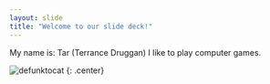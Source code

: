 ```yaml
---
layout: slide
title: "Welcome to our slide deck!"
---
```


My name is: Tar (Terrance Druggan)
I like to play computer games.

![defunktocat](https://octodex.github.com/images/defunktocat.png)
{: .center}
